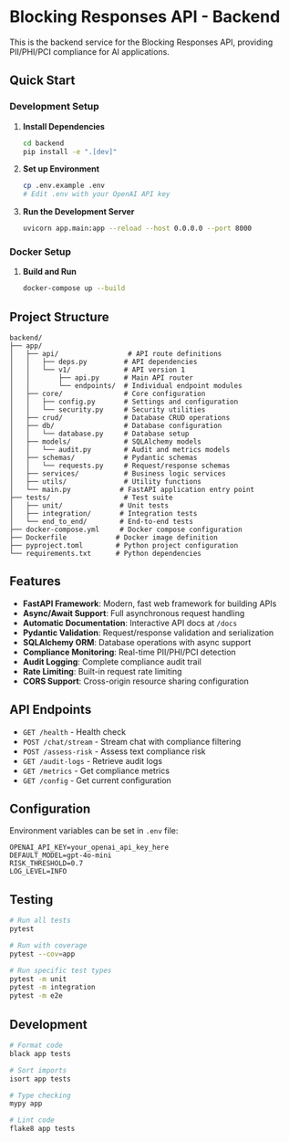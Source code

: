 # Blocking Responses API - Backend

This is the backend service for the Blocking Responses API, providing PII/PHI/PCI compliance for AI applications.

## Quick Start

### Development Setup

1. **Install Dependencies**
   ```bash
   cd backend
   pip install -e ".[dev]"
   ```

2. **Set up Environment**
   ```bash
   cp .env.example .env
   # Edit .env with your OpenAI API key
   ```

3. **Run the Development Server**
   ```bash
   uvicorn app.main:app --reload --host 0.0.0.0 --port 8000
   ```

### Docker Setup

1. **Build and Run**
   ```bash
   docker-compose up --build
   ```

## Project Structure

```
backend/
├── app/
│   ├── api/                 # API route definitions
│   │   ├── deps.py         # API dependencies
│   │   └── v1/             # API version 1
│   │       ├── api.py      # Main API router
│   │       └── endpoints/  # Individual endpoint modules
│   ├── core/               # Core configuration
│   │   ├── config.py       # Settings and configuration
│   │   └── security.py     # Security utilities
│   ├── crud/               # Database CRUD operations
│   ├── db/                 # Database configuration
│   │   └── database.py     # Database setup
│   ├── models/             # SQLAlchemy models
│   │   └── audit.py        # Audit and metrics models
│   ├── schemas/            # Pydantic schemas
│   │   └── requests.py     # Request/response schemas
│   ├── services/           # Business logic services
│   ├── utils/              # Utility functions
│   └── main.py            # FastAPI application entry point
├── tests/                  # Test suite
│   ├── unit/              # Unit tests
│   ├── integration/       # Integration tests
│   └── end_to_end/        # End-to-end tests
├── docker-compose.yml     # Docker compose configuration
├── Dockerfile            # Docker image definition
├── pyproject.toml        # Python project configuration
└── requirements.txt      # Python dependencies
```

## Features

- **FastAPI Framework**: Modern, fast web framework for building APIs
- **Async/Await Support**: Full asynchronous request handling
- **Automatic Documentation**: Interactive API docs at `/docs`
- **Pydantic Validation**: Request/response validation and serialization
- **SQLAlchemy ORM**: Database operations with async support
- **Compliance Monitoring**: Real-time PII/PHI/PCI detection
- **Audit Logging**: Complete compliance audit trail
- **Rate Limiting**: Built-in request rate limiting
- **CORS Support**: Cross-origin resource sharing configuration

## API Endpoints

- `GET /health` - Health check
- `POST /chat/stream` - Stream chat with compliance filtering
- `POST /assess-risk` - Assess text compliance risk
- `GET /audit-logs` - Retrieve audit logs
- `GET /metrics` - Get compliance metrics
- `GET /config` - Get current configuration

## Configuration

Environment variables can be set in `.env` file:

```env
OPENAI_API_KEY=your_openai_api_key_here
DEFAULT_MODEL=gpt-4o-mini
RISK_THRESHOLD=0.7
LOG_LEVEL=INFO
```

## Testing

```bash
# Run all tests
pytest

# Run with coverage
pytest --cov=app

# Run specific test types
pytest -m unit
pytest -m integration
pytest -m e2e
```

## Development

```bash
# Format code
black app tests

# Sort imports
isort app tests

# Type checking
mypy app

# Lint code
flake8 app tests
```
